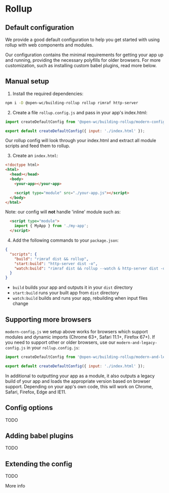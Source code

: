 # Rollup

[//]: # (AUTO INSERT HEADER PREPUBLISH)

## Default configuration
We provide a good default configuration to help you get started with using rollup with web components and modules.

Our configuration contains the minimal requirements for getting your app up and running, providing the necessary polyfills for older browsers. For more customization, such as installing custom babel plugins, read more below.

## Manual setup

1. Install the required dependencies:
```bash
npm i -D @open-wc/building-rollup rollup rimraf http-server
```

2. Create a file `rollup.config.js` and pass in your app's index.html:
```javascript
import createDefaultConfig from '@open-wc/building-rollup/modern-config';

export default createDefaultConfig({ input: './index.html' });
```

Our rollup config will look through your index.html and extract all module scripts and feed them to rollup.

3. Create an `index.html`:
```html
<!doctype html>
<html>
  <head></head>
  <body>
    <your-app></your-app>

    <script type="module" src="./your-app.js"></script>
  </body>
</html>
```

Note: our config will **not** handle 'inline' module such as:
```html
  <script type="module">
    import { MyApp } from './my-app';
  </script>
```

4. Add the following commands to your `package.json`:
```json
{
  "scripts": {
    "build": "rimraf dist && rollup",
    "start:build": "http-server dist -o",
    "watch:build": "rimraf dist && rollup --watch & http-server dist -o",
  }
}
```
- `build` builds your app and outputs it in your `dist` directory
- `start:build` runs your built app from `dist` directory
- `watch:build` builds and runs your app, rebuilding when input files change

## Supporting more browsers
`modern-config.js` we setup above works for browsers which support modules and dynamic imports (Chrome 63+, Safari 11.1+, Firefox 67+).
If you need to support other or older browsers, use our `modern-and-legacy-config.js` in your `rollup.config.js`:

```javascript
import createDefaultConfig from '@open-wc/building-rollup/modern-and-legacy-config';

export default createDefaultConfig({ input: './index.html' });
```

In additional to outputting your app as a module, it also outputs a legacy build of your app and loads the appropriate version based on browser support. Depending on your app's own code, this will work on Chrome, Safari, Firefox, Edge and IE11.

## Config options
TODO

## Adding babel plugins
TODO

## Extending the config
TODO

More info

<script>
  export default {
    mounted() {
      const editLink = document.querySelector('.edit-link a');
      if (editLink) {
        const url = editLink.href;
        editLink.href = url.substr(0, url.indexOf('/master/')) + '/master/packages/building-rollup/README.md';
      }
    }
  }
</script>
